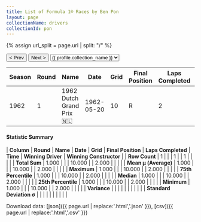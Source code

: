 ```yaml
---
title: List of Formula 1® Races by Ben Pon
layout: page
collectionName: drivers
collectionId: pon
---
```


{% assign url_split = page.url | split: "/" %}
<div id="collection-navigation">
<button onclick="selector.options[selector.selectedIndex-1].value && (window.location = selector.options[selector.selectedIndex-1].value);">&lt; Prev</button>
<button onclick="selector.options[selector.selectedIndex+1].value && (window.location = selector.options[selector.selectedIndex+1].value);">Next &gt;</button>
<select id="selector" onchange="this.options[this.selectedIndex].value && (window.location = this.options[this.selectedIndex].value);">
  {% for collectionId in site.data[page.collectionName].refs %}
    {% if collectionId == page.collectionId %}
      {% assign selected = "selected" %}
    {% else %}
      {% assign selected = "" %}
    {% endif %}
    {% assign profile = site.data[page.collectionName][collectionId].profile %}
    <option value="/f1/{{ page.collectionName }}/{{ collectionId }}/{{ url_split[4] }}" {{ selected }}>{{ profile.collection_name }}</option>
  {% endfor %}
</select>
</div>

| Season | Round | Name | Date | Grid | Final Position | Laps Completed | Time | Winning Driver | Winning Constructor |
|--|--|--|--|--|--|--|--|--|--|
| 1962 | 1 | 1962 Dutch Grand Prix 🇳🇱 | 1962-05-20 | 10 | R | 2 |   | Graham Hill 🇬🇧 | BRM 🇬🇧 |

#### Statistic Summary

| **Column** | **Round** | **Name** | **Date** | **Grid** | **Final Position** | **Laps Completed** | **Time** | **Winning Driver** | **Winning Constructor** |
| **Row Count** | 1 |  |  | 1 |  | 1 |  |  |  |
| **Total Sum** | 1.000 |  |  | 10.000 |  | 2.000 |  |  |  |
| **Mean μ (Average)** | 1.000 |  |  | 10.000 |  | 2.000 |  |  |  |
| **Maximum** | 1.000 |  |  | 10.000 |  | 2.000 |  |  |  |
| **75th Percentile** | 1.000 |  |  | 10.000 |  | 2.000 |  |  |  |
| **Median** | 1.000 |  |  | 10.000 |  | 2.000 |  |  |  |
| **25th Percentile** | 1.000 |  |  | 10.000 |  | 2.000 |  |  |  |
| **Minimum** | 1.000 |  |  | 10.000 |  | 2.000 |  |  |  |
| **Variance** |  |  |  |  |  |  |  |  |  |
| **Standard Deviation σ** |  |  |  |  |  |  |  |  |  |

Download data: [json]({{ page.url | replace:'.html','.json' }}), [csv]({{ page.url | replace:'.html','.csv' }})
